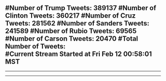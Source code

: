#Number of Trump Tweets: 389137
#Number of Clinton Tweets: 360217
#Number of Cruz Tweets: 281562
#Number of Sanders Tweets: 241589
#Number of Rubio Tweets: 69565
#Number of Carson Tweets: 20470
#Total Number of Tweets:  
#Current Stream Started at Fri Feb 12 00:58:01 MST
---
---
---
